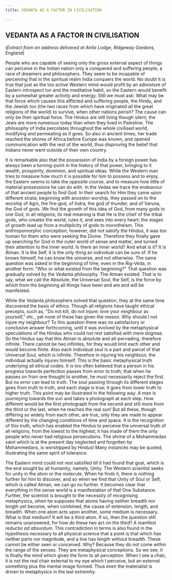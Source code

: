 ```yaml
---
title: VEDANTA AS A FACTOR IN CIVILISATION

---
```





  

## VEDANTA AS A FACTOR IN CIVILISATION

(*Extract from an address delivered at Airlie Lodge, Ridgeway Gardens,
England*)

People who are capable of seeing only the gross external aspect of
things can perceive in the Indian nation only a conquered and suffering
people, a race of dreamers and philosophers. They seem to be incapable
of perceiving that in the spiritual realm India conquers the world. No
doubt it is true that just as the too active Western mind would profit
by an admixture of Eastern introspect ion and the meditative habit, so
the Eastern would benefit by a somewhat greater activity and energy.
Still we must ask: What may be that force which causes this afflicted
and suffering people, the Hindu, and the Jewish too (the two races from
which have originated all the great religions of the world) to survive,
when other nations perish? The cause can only be their spiritual force.
The Hindus are still living though silent, the Jews are more numerous
today than when they lived in Palestine. The philosophy of India
percolates throughout the whole civilised world, modifying and
permeating as it goes. So also in ancient times, her trade reached the
shores of Africa before Europe was known, and opened communication with
the rest of the world, thus disproving the belief that Indians never
went outside of their own country.

It is remarkable also that the possession of India by a foreign power
has always been a turning-point in the history of that power, bringing
to it wealth, prosperity, dominion, and spiritual ideas. While the
Western man tries to measure how much it is possible for him to possess
and to enjoy, the Eastern seems to take the opposite course, and to
measure how little of material possessions he can do with. In the Vedas
we trace the endeavour of that ancient people to find God. In their
search for Him they came upon different strata; beginning with ancestor
worship, they passed on to the worship of Agni, the fire-god, of Indra,
the god of thunder, and of Varuna, the God of gods. We find the growth
of this idea of God, from many gods to one God, in all religions; its
real meaning is that He is the chief of the tribal gods, who creates the
world, rules it, and sees into every heart; the stages of growth lead up
from a multiplicity of gods to monotheism. This anthropomorphic
conception, however, did not satisfy the Hindus, it was too human for
them who were seeking the Divine. Therefore they finally gave up
searching for God in the outer world of sense and matter, and turned
their attention to the inner world. Is there an inner world? And what is
it? It is Âtman. It is the Self, it is the only thing an individual can
be sure of. If he knows himself, he can know the universe, and not
otherwise. The same question was asked in the beginning of time, even in
the Rig-Veda, in another form: "Who or what existed from the beginning?"
That question was gradually solved by the Vedanta philosophy. The Atman
existed. That is to say, what we call the Absolute, the Universal Soul,
the Self, is the force by which from the beginning all things have been
and are and will be manifested.

While the Vedanta philosophers solved that question, they at the same
time discovered the basis of ethics. Though all religions have taught
ethical precepts, such as, "Do not kill, do not injure; love your
neighbour as yourself," etc., yet none of these has given the reason.
Why should I not injure my neighbour? To this question there was no
satisfactory or conclusive answer forthcoming, until it was evolved by
the metaphysical speculations of the Hindus who could not rest satisfied
with mere dogmas. So the Hindus say that this Atman is absolute and
all-pervading, therefore infinite. There cannot be two infinites, for
they would limit each other and would become finite. Also each
individual soul is a part and parcel of that Universal Soul, which is
infinite. Therefore in injuring his neighbour, the individual actually
injures himself. This is the basic metaphysical truth underlying all
ethical codes. It is too often believed that a person in his progress
towards perfection passes from error to truth; that when he passes on
from one thought to another, he must necessarily reject the first. But
no error can lead to truth. The soul passing through its different
stages goes from truth to truth, and each stage is true; it goes from
lower truth to higher truth. This point may be illustrated in the
following way. A man is journeying towards the sun and takes a
photograph at each step. How different would be the first photograph
from the second and still more from the third or the last, when he
reaches the real sun! But all these, though differing so widely from
each other, are true, only they are made to appear different by the
changing conditions of time and space. It is the recognition of this
truth, which has enabled the Hindus to perceive the universal truth of
all religions, from the lowest to the highest; it has made of them the
only people who never had religious persecutions. The shrine of a
Mohammedan saint which is at the present day neglected and forgotten by
Mohammedans, is worshipped by Hindus! Many instances may be quoted,
illustrating the same spirit of tolerance.

The Eastern mind could not rest satisfied till it had found that goal,
which is the end sought by all humanity, namely, Unity. The Western
scientist seeks for unity in the atom or the molecule. When he finds it,
there is nothing further for him to discover, and so when we find that
Unity of Soul or Self, which is called Atman, we can go no further. It
becomes clear that everything in the sense world is a manifestation of
that One Substance. Further, the scientist is brought to the necessity
of recognising metaphysics, when he supposes that atoms having neither
breadth nor length yet become, when combined, the cause of extension,
length, and breadth. When one atom acts upon another, some medium is
necessary. What is that medium? It will be a third atom. If so, then the
question still remains unanswered, for how do these two act on the
third? A manifest *reductio ad absurdum*. This contradiction in terms is
also found in the hypothesis necessary to all physical science that a
point is that which has neither parts nor magnitude, and a line has
length without breadth. These cannot be either seen or conceived. Why?
Because they do not come within the range of the senses. They are
metaphysical conceptions. So we see, it is finally the mind which gives
the form to all perception. When I see a chair, it is not the real chair
external to my eye which I perceive, but an external something plus the
mental image formed. Thus even the materialist is driven to metaphysics
in the last extremity.


